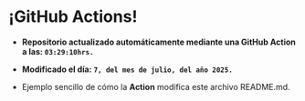 # ¡GitHub Actions!
* **Repositorio actualizado automáticamente mediante una GitHub Action a las: `03:29:10hrs.`**
* **Modificado el día: `7, del mes de julio, del año 2025.`**

* Ejemplo sencillo de cómo la **Action** modifica este archivo README.md.

